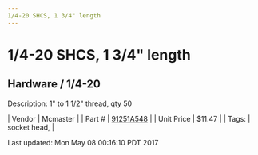 ```yaml
---
1/4-20 SHCS, 1 3/4" length
---
```

# 1/4-20 SHCS, 1 3/4" length
## Hardware / 1/4-20
Description: 	1" to 1 1/2" thread, qty 50 

| Vendor | Mcmaster | 
| Part # | [91251A548](https://www.mcmaster.com/#91251A548) | 
| Unit Price | $11.47 | 
| Tags: | socket head,  | 

Last updated: Mon May 08 00:16:10 PDT 2017